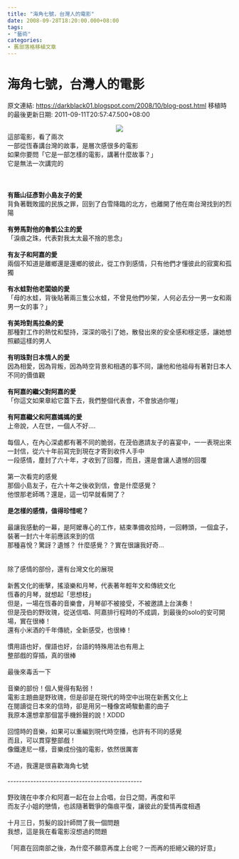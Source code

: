 ```yaml
---
title: "海角七號，台灣人的電影"
date: 2008-09-28T18:20:00.000+08:00
tags: 
- "藝術"
categories:
- 舊部落格移植文章
---
```


# 海角七號，台灣人的電影

原文連結: https://darkblack01.blogspot.com/2008/10/blog-post.html
移植時的最後更新日期: 2011-09-11T20:57:47.500+08:00

<div class="separator" style="clear: both; text-align: center;"><a href="http://upload.wikimedia.org/wikipedia/zh/8/85/Cape_No7.jpg" imageanchor="1" style="margin-left: 1em; margin-right: 1em;"><img border="0" src="http://upload.wikimedia.org/wikipedia/zh/8/85/Cape_No7.jpg" /></a></div>這部電影，看了兩次<br />一部從恆春講台灣的故事，是層次感很多的電影<br />如果你要問「它是一部怎樣的電影，講著什麼故事？」<br />它是無法一次講完的<br /><br /><a name='more'></a><br /><br /><strong>有蔭山征彥對小島友子的愛</strong><br />背負著戰敗國的民族之罪，回到了白雪降臨的北方，也離開了他在南台灣找到的烈陽<br /><br /><strong>有勞馬對他的魯凱公主的愛</strong><br />「淚痕之珠，代表對我太太最不捨的思念」<br /><br /><strong>有友子和阿嘉的愛</strong><br />兩個不知道是離鄉還是還鄉的彼此，從工作到感情，只有他們才懂彼此的寂寞和孤獨<br /><br /><strong>有水蛙對他老闆娘的愛</strong><br />「母的水蛙，背後貼著兩三隻公水蛙，不曾見他們吵架，人何必去分一男一女和兩男一女的事？」<br /><br /><strong>有美玲對馬拉桑的愛</strong><br />那種對工作的熱忱和堅持，深深的吸引了她，散發出來的安全感和穩定感，讓她想照顧這樣的男人<br /><br /><strong>有明珠對日本情人的愛</strong><br />因為相愛，因為背叛，因為時空背景和相遇的事不同，讓他和他祖母有著對日本人不同的價值觀<br /><br /><strong>有阿嘉的繼父對阿嘉的愛</strong><br />「你這文如果章給它蓋下去，我們整個代表會，不會放過你喔」<br /><br /><strong>有阿嘉繼父和阿嘉媽媽的愛</strong><br />上帝說，人在世，一個人不好....<br /><br />每個人，在內心深處都有著不同的脆弱，在茂伯邀請友子的喜宴中，一一表現出來<br />一封信，從六十年前寫完到現在才寄到收件人手中<br />一段感情，塵封了六十年，才收到了回覆，而且，還是會讓人遺憾的回覆<br /><br />第一次看完的感覺<br />那個小島友子，在六十年之後收到信，會是什麼感覺？<br />他恨那老師嗎？還是，這一切早就看開了？<br /><br /><strong>是怎樣的感情，值得珍惜呢？</strong><br /><br />最讓我感動的一幕，是阿嬤專心的工作，結束準備收拾時，一回轉頭，一個盒子，裝著一封六十年前應該來到的信<br />那種喜悅？驚訝？遺憾？ 什麼感覺？？實在很讓我好奇...<br /><br /><br />除了感情的部份，還有台灣文化的展現<br /><br />新舊文化的衝擊，搖滾樂和月琴，代表著年輕年文和傳統文化<br />恆春的月琴，就想起「思想枝」<br />但是，一場在恆春的音樂會，月琴卻不被接受，不被邀請上台演奏！<br />但是茂伯的野玫瑰，從送信唱、阿嘉排行程時的不成調，到最後的solo的安可開場，實在很棒！<br />還有小米酒的千年傳統，全新感受，也很棒！<br /><br />慣用語也好，俚語也好，台語的特殊用法也有用上<br />整部戲的穿插，真的很棒<br /><br />最後來毒舌一下<br /><br />音樂的部份！個人覺得有點弱！<br />電影主題曲是野玫瑰，但是卻是在現代的時空中出現在新舊文化上<br />在閱讀從日本來的信時，卻是用另一種像宮崎駿動畫的曲子<br />我原本還想拿那個當手機鈴聲的說！XDDD<br /><br />回憶時的音樂，如果可以重編到現代時空播，也許有不同的感覺<br />而且，可以貫穿整部戲！<br />像鐵達尼一樣，音樂成份強的電影，依然很厲害<br /><br />不過，我還是很喜歡海角七號<br /><br />-----------------------------------------------<br /><br />野玫瑰在中孝介和阿嘉一起在台上合唱，台日之間，再度和平<br />而友子小姐的戀情，也該隨著戰爭的傷痕平復，讓彼此的愛情再度相遇<br /><br />十月三日，剪髮的設計師問了我一個問題<br />我想，這是我在看電影沒想過的問題<br /><br />「阿嘉在回南部之後，為什麼不願意再度上台呢？一而再的拒絕父親的好意」
